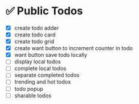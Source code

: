 # ✅ Public Todos

- [x] create todo adder
- [x] create todo card
- [x] create todo grid
- [x] create want button to increment counter in todo
- [x] want button save todo locally
- [ ] display local todos
- [ ] complete local todos
- [ ] separate completed todos
- [ ] trending and hot todos
- [ ] todo popup
- [ ] sharable todos